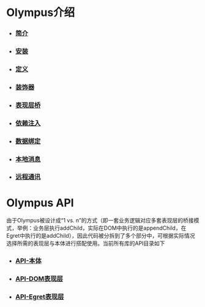 # Olympus介绍

- ### [简介](./docs/intro/summary.md)

- ### [安装](./docs/intro/install.md)

- ### [定义](./docs/intro/definition.md)

- ### [装饰器](./docs/intro/decorator.md)

- ### [表现层桥](./docs/intro/bridge.md)

- ### [依赖注入](./docs/intro/injection.md)

- ### [数据绑定](./docs/intro/bindings.md)

- ### [本地消息](./docs/intro/message.md)

- ### [远程通讯](./docs/intro/remote.md)

# Olympus API

由于Olympus被设计成“1 vs. n”的方式（即一套业务逻辑对应多套表现层的桥接模式，举例：业务层执行addChild，实际在DOM中执行的是appendChild，在Egret中执行的是addChild），因此代码被分拆到了多个部分中，可根据实际情况选择所需的表现层与本体进行搭配使用。当前所有库的API目录如下

- ### [API-本体](./trunk/docs/index.html)

- ### [API-DOM表现层](./branches/dom/docs/index.html)

- ### [API-Egret表现层](./branches/egret/docs/index.html)